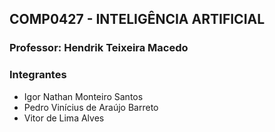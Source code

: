 ## COMP0427 - INTELIGÊNCIA ARTIFICIAL

### Professor: Hendrik Teixeira Macedo

### Integrantes

- Igor Nathan Monteiro Santos
- Pedro Vinícius de Araújo Barreto
- Vitor de Lima Alves
